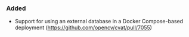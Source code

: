 ### Added

- Support for using an external database in a Docker Compose-based deployment
  (<https://github.com/opencv/cvat/pull/7055>)
